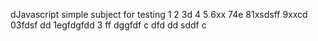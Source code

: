dJavascript simple subject for testing
1
2
3d
4
5
6xx
74e
81xsdsff
9xxcd
03fdsf dd
1egfdgfdd
3
ff
dggfdf
c
dfd
dd
sddf
c

